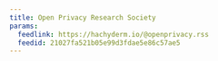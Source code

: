 ```yaml
---
title: Open Privacy Research Society
params:
  feedlink: https://hachyderm.io/@openprivacy.rss
  feedid: 21027fa521b05e99d3fdae5e86c57ae5
---
```


